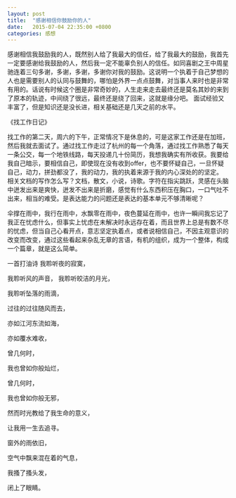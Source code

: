 ```yaml
---
layout: post
title:  "感谢相信你鼓励你的人"
date:   2015-07-04 22:35:00 +0800
categories: 感想
---
```


感谢相信我鼓励我的人，既然别人给了我最大的信任，给了我最大的鼓励，我首先一定要感谢给我鼓励的人，然后我一定不能辜负别人的信任。如同喜剧之王中周星驰连着三句多谢，多谢，多谢，多谢你对我的鼓励。这说明一个执着于自己梦想的人也是需要别人的认同与鼓舞的，哪怕是外界一点点鼓舞，对当事人来时也是非常有用的。话说有时候这个圈是非常奇妙的，人生走来走去最终还是莫名其妙的来到了原本的轨迹，中间绕了很远，最终还是绕了回来，这就是缘分吧。
面试经验又丰富了，但是知识还是没长进，相关基础还是几天之前的水平。

《找工作日记》

找工作的第二天，周六的下午，正常情况下是休息的，可是这家工作还是在加班，然后我就去面试了。通过找工作走过了杭州的每一个角落，通过找工作熟悉了每天一条公交，每一个地铁线路，每天投递几十份简历，我想我确实有所收获。我要给我自己暗示，要相信自己，即使现在没有收到offer，也不要怀疑自己，一旦怀疑自己，动力，拼劲都没了，我的动力，我的执着来源于我的内心深处的的坚定。
相关文档的写作怎么写？文档，散文，小说，诗歌。字符在指尖跳跃，灵感在头脑中迸发出来是爽快，迸发不出来是折磨，感觉有什么东西积压在胸口，一口气吐不出来，相当的难受。是表达能力的问题还是表达的基本单元不够清晰呢？

伞撑在雨中，我行在雨中，水飘零在雨中，夜色蔓延在雨中，也许一瞬间我忘记了我正在忧虑什么，但事实上忧虑在未解决时永远存在着，而且世界上总是有数不尽的忧虑，但当自己心看开点，意志坚定执着点，或者说相信自己，不因主观意识的改变而改变，通过这些看起来杂乱无章的言语，有机的组织，成为一个整体，构成一个篇章，就是这么简单。

一首打油诗
我聆听夜的寂寞，

我聆听风的声音，
我聆听皎洁的月光，

我聆听坠落的雨滴，

过往的过往随风而去，

亦如江河东流如海，

亦如覆水难收，

曾几何时，

我也曾如你般灿烂，

曾几何时，

我也曾如你般无邪，

然而时光教给了我生命的意义，

让我用一生去追寻。

窗外的雨依旧，

空气中飘来混在着的气息，

我搔了搔头发，

闭上了眼睛。
